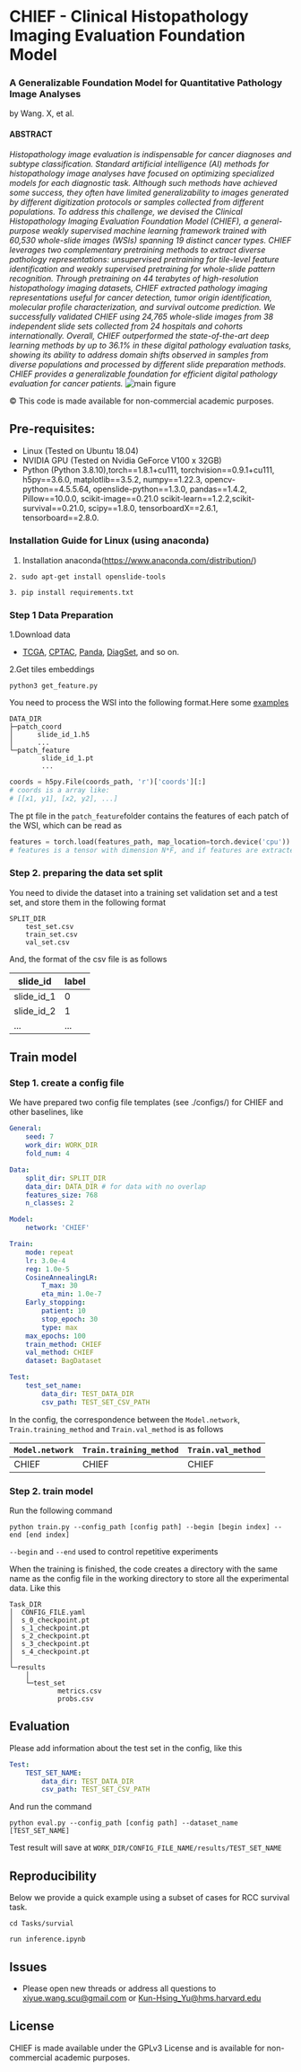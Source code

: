 # CHIEF - Clinical Histopathology Imaging Evaluation Foundation Model


### A Generalizable Foundation Model for Quantitative Pathology Image Analyses 

by Wang. X, et al.

#### ABSTRACT 
*Histopathology image evaluation is indispensable for cancer diagnoses and subtype classification. Standard
artificial intelligence (AI) methods for histopathology image analyses have focused on optimizing specialized models for each diagnostic task. Although such methods have achieved some success, they often have
limited generalizability to images generated by different digitization protocols or samples collected from different populations. To address this challenge, we devised the Clinical Histopathology Imaging Evaluation
Foundation Model (CHIEF), a general-purpose weakly supervised machine learning framework trained with
60,530 whole-slide images (WSIs) spanning 19 distinct cancer types. CHIEF leverages two complementary
pretraining methods to extract diverse pathology representations: unsupervised pretraining for tile-level feature identification and weakly supervised pretraining for whole-slide pattern recognition. Through pretraining
on 44 terabytes of high-resolution histopathology imaging datasets, CHIEF extracted pathology imaging representations useful for cancer detection, tumor origin identification, molecular profile characterization, and
survival outcome prediction. We successfully validated CHIEF using 24,765 whole-slide images from 38 independent slide sets collected from 24 hospitals and cohorts internationally. Overall, CHIEF outperformed the
state-of-the-art deep learning methods by up to 36.1% in these digital pathology evaluation tasks, showing its
ability to address domain shifts observed in samples from diverse populations and processed by different slide
preparation methods. CHIEF provides a generalizable foundation for efficient digital pathology evaluation for
cancer patients.*
![main figure](https://github.com/hms-dbmi/CHIEF/assets/31292151/022b0829-6e3c-4ffa-92a0-645622949fab)

© This code is made available for non-commercial academic purposes. 

## Pre-requisites:
* Linux (Tested on Ubuntu 18.04)
* NVIDIA GPU (Tested on Nvidia GeForce V100 x 32GB)
* Python (Python 3.8.10),torch==1.8.1+cu111,
torchvision==0.9.1+cu111, h5py==3.6.0, matplotlib==3.5.2, numpy==1.22.3, opencv-python==4.5.5.64, openslide-python==1.3.0, pandas==1.4.2, Pillow==10.0.0, scikit-image==0.21.0
scikit-learn==1.2.2,scikit-survival==0.21.0, scipy==1.8.0, tensorboardX==2.6.1, tensorboard==2.8.0.

### Installation Guide for Linux (using anaconda)
1. Installation anaconda(https://www.anaconda.com/distribution/)
```
2. sudo apt-get install openslide-tools
```
```
3. pip install requirements.txt
```
### Step 1 Data Preparation
1.Download data
* [TCGA](https://portal.gdc.cancer.gov/projects?filters=%7B%22op%22%3A%22and%22%2C%22content%22%3A%5B%7B%22op%22%3A%22in%22%2C%22content%22%3A%7B%22field%22%3A%22projects.program.name%22%2C%22value%22%3A%5B%22TCGA%22%5D%7D%7D%5D%7D), [CPTAC](https://portal.gdc.cancer.gov/projects?filters=%7B%22op%22%3A%22and%22%2C%22content%22%3A%5B%7B%22op%22%3A%22in%22%2C%22content%22%3A%7B%22field%22%3A%22projects.program.name%22%2C%22value%22%3A%5B%22TCGA%22%5D%7D%7D%5D%7D), [Panda](https://www.kaggle.com/competitions/prostate-cancer-grade-assessment/data),
 [DiagSet](https://github.com/michalkoziarski/DiagSet), and so on.


2.Get tiles embeddings
```
python3 get_feature.py
```
You need to process the WSI into the following format.Here some [examples](https://github.com/hms-dbmi/CHIEF/tree/main/Tasks/survial/features)
```
DATA_DIR
├─patch_coord
│      slide_id_1.h5
│      ...
└─patch_feature
        slide_id_1.pt
        ...
```

```python
coords = h5py.File(coords_path, 'r')['coords'][:]
# coords is a array like:
# [[x1, y1], [x2, y2], ...]
```

The pt file in the `patch_feature`folder contains the features of each patch of the WSI, which can be read as

```python
features = torch.load(features_path, map_location=torch.device('cpu'))
# features is a tensor with dimension N*F, and if features are extracted using CTransPath, F is 768
```


### Step 2. preparing the data set split

You need to divide the dataset into a training set validation set and a test set, and store them in the following format

```
SPLIT_DIR
    test_set.csv
    train_set.csv
    val_set.csv
```

And, the format of the csv file is as follows

| slide_id   | label |
| ---------- | ----- |
| slide_id_1 | 0     |
| slide_id_2 | 1     |
| ...        | ...   |
## Train model

### Step 1. create a config file

We have prepared two config file templates (see ./configs/) for CHIEF and other baselines, like

```yaml
General:
    seed: 7
    work_dir: WORK_DIR
    fold_num: 4

Data:
    split_dir: SPLIT_DIR
    data_dir: DATA_DIR # for data with no overlap
    features_size: 768
    n_classes: 2

Model:
    network: 'CHIEF'

Train:
    mode: repeat
    lr: 3.0e-4
    reg: 1.0e-5
    CosineAnnealingLR:
        T_max: 30
        eta_min: 1.0e-7
    Early_stopping:
        patient: 10
        stop_epoch: 30
        type: max
    max_epochs: 100
    train_method: CHIEF
    val_method: CHIEF
    dataset: BagDataset

Test:
    test_set_name:
        data_dir: TEST_DATA_DIR
        csv_path: TEST_SET_CSV_PATH
```

In the config, the correspondence between the `Model.network`, `Train.training_method` and `Train.val_method` is as follows

| `Model.network` | `Train.training_method` | `Train.val_method` |
|-----------------| ----------------------- | ------------------ |
| CHIEF           | CHIEF                   | CHIEF              |

### Step 2. train model

Run the following command

```shell
python train.py --config_path [config path] --begin [begin index] --end [end index]
```

`--begin` and `--end` used to control repetitive experiments

When the training is finished, the code creates a directory with the same name as the config file in the working directory to store all the experimental data. Like this

```
Task_DIR
│  CONFIG_FILE.yaml
│  s_0_checkpoint.pt
│  s_1_checkpoint.pt
│  s_2_checkpoint.pt
│  s_3_checkpoint.pt
│  s_4_checkpoint.pt
│
└─results
    │
    └─test_set
            metrics.csv
            probs.csv
```



## Evaluation

Please add information about the test set in the config, like this

```yaml
Test:
    TEST_SET_NAME:
        data_dir: TEST_DATA_DIR
        csv_path: TEST_SET_CSV_PATH
```

And run the command

```shell
python eval.py --config_path [config path] --dataset_name [TEST_SET_NAME]
```

Test result will save at `WORK_DIR/CONFIG_FILE_NAME/results/TEST_SET_NAME`

## Reproducibility

Below we provide a quick example using a subset of cases for RCC survival task.

```shell
cd Tasks/survial

run inference.ipynb
```


## Issues
- Please open new threads or address all questions to xiyue.wang.scu@gmail.com or Kun-Hsing_Yu@hms.harvard.edu

## License
CHIEF is made available under the GPLv3 License and is available for non-commercial academic purposes. 

